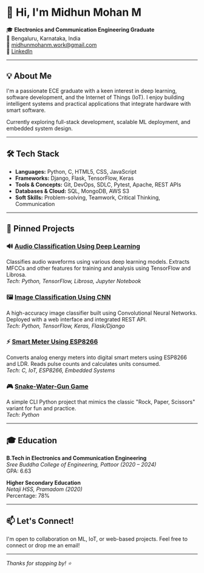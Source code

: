 # 👋 Hi, I'm Midhun Mohan M

🎓 **Electronics and Communication Engineering Graduate**  
📍 Bengaluru, Karnataka, India  
📧 midhunmohanm.work@gmail.com  
🔗 [LinkedIn](https://www.linkedin.com/in/midhunmohanm)

---

## 💡 About Me

I'm a passionate ECE graduate with a keen interest in deep learning, software development, and the Internet of Things (IoT). I enjoy building intelligent systems and practical applications that integrate hardware with smart software.

Currently exploring full-stack development, scalable ML deployment, and embedded system design.

---

## 🛠️ Tech Stack

- **Languages:** Python, C, HTML5, CSS, JavaScript
- **Frameworks:** Django, Flask, TensorFlow, Keras
- **Tools & Concepts:** Git, DevOps, SDLC, Pytest, Apache, REST APIs
- **Databases & Cloud:** SQL, MongoDB, AWS S3
- **Soft Skills:** Problem-solving, Teamwork, Critical Thinking, Communication

---

## 🚀 Pinned Projects

### 🔊 [Audio Classification Using Deep Learning](https://github.com/midhunmohanm/Audio-Classification-Using-Deeplearning)
Classifies audio waveforms using various deep learning models. Extracts MFCCs and other features for training and analysis using TensorFlow and Librosa.  
*Tech: Python, TensorFlow, Librosa, Jupyter Notebook*

### 🖼️ [Image Classification Using CNN](https://github.com/midhunmohanm/Image-Classification-Using-CNN)  
A high-accuracy image classifier built using Convolutional Neural Networks. Deployed with a web interface and integrated REST API.  
*Tech: Python, TensorFlow, Keras, Flask/Django*

### ⚡ [Smart Meter Using ESP8266](https://github.com/midhunmohanm/Smart-Meter-Using-ESP8266)  
Converts analog energy meters into digital smart meters using ESP8266 and LDR. Reads pulse counts and calculates units consumed.  
*Tech: C, IoT, ESP8266, Embedded Systems*

### 🎮 [Snake-Water-Gun Game](https://github.com/midhunmohanm/Snake-water-gun-game)  
A simple CLI Python project that mimics the classic "Rock, Paper, Scissors" variant for fun and practice.  
*Tech: Python*

---

## 🎓 Education

**B.Tech in Electronics and Communication Engineering**  
*Sree Buddha College of Engineering, Pattoor (2020 – 2024)*  
GPA: 6.63

**Higher Secondary Education**  
*Netaji HSS, Pramadom (2020)*  
Percentage: 78%

---

## 📫 Let's Connect!

I'm open to collaboration on ML, IoT, or web-based projects. Feel free to connect or drop me an email!

---

_Thanks for stopping by! ⭐_
